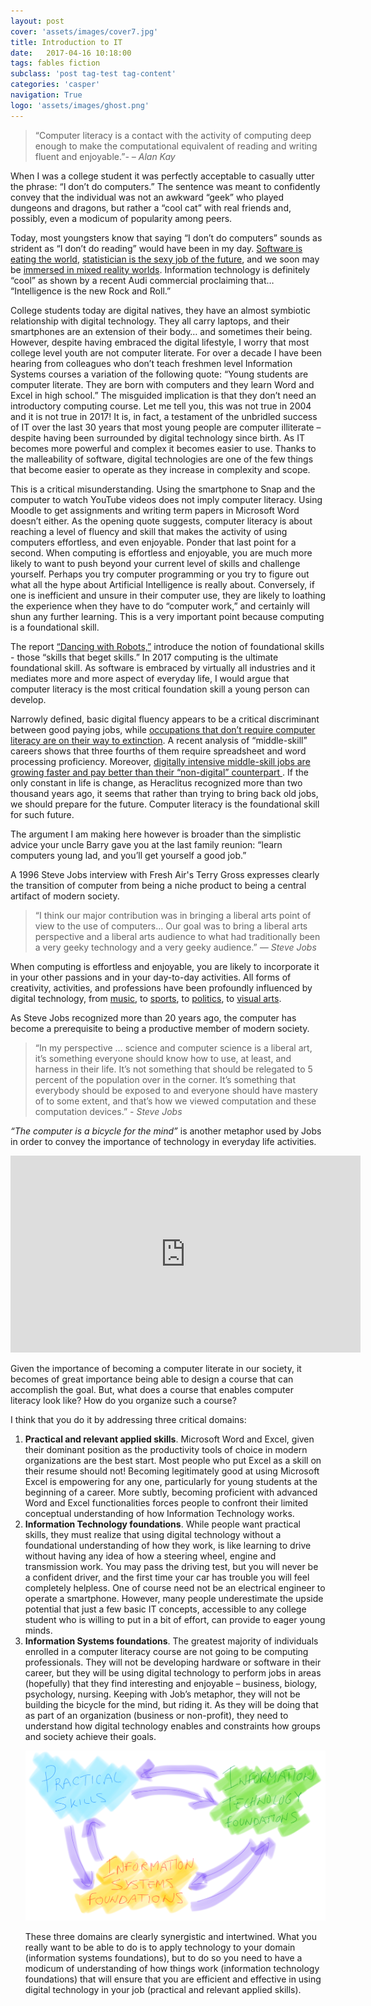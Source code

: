 ```yaml
---
layout: post
cover: 'assets/images/cover7.jpg'
title: Introduction to IT
date:   2017-04-16 10:18:00
tags: fables fiction
subclass: 'post tag-test tag-content'
categories: 'casper'
navigation: True
logo: 'assets/images/ghost.png'
---
```


<blockquote>
	<p>“Computer literacy is a contact with the activity of computing deep enough to make the computational equivalent of reading and writing fluent and enjoyable.”<cite>- – Alan Kay</cite>
	</p>
</blockquote>

When I was a college student it was perfectly acceptable to casually utter the phrase: “I don’t do computers.” The sentence was meant to confidently convey that the individual was not an awkward “geek” who played dungeons and dragons, but rather a “cool cat” with real friends and, possibly, even a modicum of popularity among peers. 

Today, most youngsters know that saying “I don’t do computers” sounds as strident as “I don’t do reading” would have been in my day. <a href="link: https://www.wsj.com/articles/SB10001424053111903480904576512250915629460">Software is eating the world</a>, <a href="https://flowingdata.com/2009/02/25/googles-chief-economist-hal-varian-on-statistics-and-data/">statistician is the sexy job of the future</a>, and we soon may be <a href="http://ben-evans.com/benedictevans/2017/4/10/the-first-decade-of-augmented-reality">immersed in mixed reality worlds</a>. Information technology is definitely “cool” as shown by a recent Audi commercial proclaiming that… “Intelligence is the new Rock and Roll.”

College students today are digital natives, they have an almost symbiotic relationship with digital technology. They all carry laptops, and their smartphones are an extension of their body… and sometimes their being.  However, despite having embraced the digital lifestyle, I worry that most college level youth are not computer literate. For over a decade I have been hearing from colleagues who don’t teach freshmen level Information Systems courses a variation of the following quote: “Young students are computer literate. They are born with computers and they learn Word and Excel in high school.” The misguided implication is that they don’t need an introductory computing course. Let me tell you, this was not true in 2004 and it is not true in 2017! It is, in fact, a testament of the unbridled success of IT over the last 30 years that most young people are computer illiterate – despite having been surrounded by digital technology since birth. As IT becomes more powerful and complex it becomes easier to use. Thanks to the malleability of software, digital technologies are one of the few things that become easier to operate as they increase in complexity and scope. 

This is a critical misunderstanding. Using the smartphone to Snap and the computer to watch YouTube videos does not imply computer literacy. Using Moodle to get assignments and writing term papers in Microsoft Word doesn’t either. As the opening quote suggests, computer literacy is about reaching a level of fluency and skill that makes the activity of using computers effortless, and even enjoyable. Ponder that last point for a second. When computing is effortless and enjoyable, you are much more likely to want to push beyond your current level of skills and challenge yourself. Perhaps you try computer programming or you try to figure out what all the hype about Artificial Intelligence is really about. Conversely, if one is inefficient and unsure in their computer use, they are likely to loathing the experience when they have to do “computer work,” and certainly will shun any further learning. This is a very important point because computing is a foundational skill. 

The report <a href="http://content.thirdway.org/publications/714/Dancing-With-Robots.pdf">“Dancing with Robots,”</a> introduce the notion of foundational skills - those “skills that beget skills.” In 2017 computing is the ultimate foundational skill. As software is embraced by virtually all industries and it mediates more and more aspect of everyday life, I would argue that computer literacy is the most critical foundation skill a young person can develop.

Narrowly defined, basic digital fluency appears to be a critical discriminant between good paying jobs, while <a href="http://on.wsj.com/1wYxvB6">occupations that don’t require computer literacy are on their way to extinction</a>. A recent analysis of “middle-skill” careers shows that three fourths of them require spreadsheet and word processing proficiency. Moreover, <a href="http://burning-glass.com/research/digital-skills-gap/">digitally intensive middle-skill jobs are growing faster and pay better than their “non-digital” counterpart </a>. If the only constant in life is change, as Heraclitus recognized more than two thousand years ago, it seems that rather than trying to bring back old jobs, we should prepare for the future. Computer literacy is the foundational skill for such future. 

The argument I am making here however is broader than the simplistic advice your uncle Barry gave you at the last family reunion: “learn computers young lad, and you’ll get yourself a good job.”

A 1996 Steve Jobs interview with Fresh Air's Terry Gross expresses clearly the transition of computer from being a niche product to being a central artifact of modern society. 

<blockquote>
  <p>“I think our major contribution was in bringing a liberal arts point of view to the use of computers… Our goal was to bring a liberal arts perspective and a liberal arts audience to what had traditionally been a very geeky technology and a very geeky audience.” <cite>— Steve Jobs</cite></p>
</blockquote>

When computing is effortless and enjoyable, you are likely to incorporate it in your other passions and in your day-to-day activities. All forms of creativity, activities, and professions have been profoundly influenced by digital technology, from <a href="https://www.wired.com/2000/08/the-garage-band-success-story/">music</a>, to <a href="https://crezeo.com/blog/nike-case-study/">sports</a>, to <a href="http://connectivity.cqrollcall.com/9-twitter-strategies-for-advocacy-campaigns/">politics</a>, to <a href="https://techcrunch.com/2016/02/24/the-benefits-of-digital-drawing/">visual arts</a>. 

As Steve Jobs recognized more than 20 years ago, the computer has become a prerequisite to being a productive member of modern society. 
<blockquote>
	<p>“In my perspective … science and computer science is a liberal art, it’s something everyone should know how to use, at least, and harness in their life. It’s not something that should be relegated to 5 percent of the population over in the corner. It’s something that everybody should be exposed to and everyone should have mastery of to some extent, and that’s how we viewed computation and these computation devices.” <cite>- Steve Jobs</cite>
	</p>
</blockquote>

<em>“The computer is a bicycle for the mind”</em> is another metaphor used by Jobs in order to convey the importance of technology in everyday life activities.

<iframe width="560" height="315" src="https://www.youtube.com/embed/ob_GX50Za6c" frameborder="0" allowfullscreen></iframe>

Given the importance of becoming a computer literate in our society, it becomes of great importance being able to design a course that can accomplish the goal. But, what does a course that enables computer literacy look like? How do you organize such a course?

I think that you do it by addressing three critical domains:
<ol>
<li><strong>Practical and relevant applied skills</strong>. Microsoft Word and Excel, given their dominant position as the productivity tools of choice in modern organizations are the best start.  Most people who put Excel as a skill on their resume should not! Becoming legitimately good at using Microsoft Excel is empowering for any one, particularly for young students at the beginning of a career. More subtly, becoming proficient with advanced Word and Excel functionalities forces people to confront their limited conceptual understanding of how Information Technology works. </li>
<li><strong>Information Technology foundations</strong>. While people want practical skills, they must realize that using digital technology without a foundational understanding of how they work, is like learning to drive without having any idea of how a steering wheel, engine and transmission work. You may pass the driving test, but you will never be a confident driver, and the first time your car has trouble you will feel completely helpless. One of course need not be an electrical engineer to operate a smartphone. However, many people underestimate the upside potential that just a few basic IT concepts, accessible to any college student who is willing to put in a bit of effort, can provide to eager young minds. </li>
<li><strong>Information Systems foundations</strong>. The greatest majority of individuals enrolled in a computer literacy course are not going to be computing professionals. They will not be developing hardware or software in their career, but they will be using digital technology to perform jobs in areas (hopefully) that they find interesting and enjoyable – business, biology, psychology, nursing. Keeping with Job’s metaphor, they will not be building the bicycle for the mind, but riding it. As they will be doing that as part of an organization (business or non-profit), they need to understand how digital technology enables and constraints how groups and society achieve their goals.</li>

<p><img src="assets/images/IntroIS.png" alt="Test Image" /></p>

These three domains are clearly synergistic and intertwined. What you really want to be able to do is to apply technology to your domain (information systems foundations), but to do so you need to have a modicum of understanding of how things work (information technology foundations) that will ensure that you are efficient and effective in using digital technology in your job (practical and relevant applied skills).
